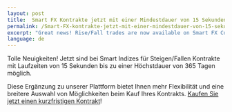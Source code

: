 ```yaml
---
layout: post
title:  Smart FX Kontrakte jetzt mit einer Mindestdauer von 15 Sekunden
permalink: /Smart-FX-kontrakte-jetzt-mit-einer-mindestdauer-von-15-sekunden
excerpt: "Great news! Rise/Fall trades are now available on Smart FX Contracts with a minimum duration of 15 seconds and a maximum duration of 10 hours..."
language: de
---
```


Tolle Neuigkeiten! Jetzt sind bei Smart Indizes für Steigen/Fallen Kontrakte mit Laufzeiten von 15 Sekunden bis zu einer Höchstdauer von 365 Tagen möglich.

Diese Ergänzung zu unserer Plattform bietet Ihnen mehr Flexibilität und eine breitere Auswahl von Möglichkeiten beim Kauf Ihres Kontrakts. [Kaufen Sie jetzt einen kurzfristigen Kontrakt](https://www.binary.com/c/trade.cgi?market=smarties&time=15s&form_name=risefall&expiry_type=duration&amount_type=payout&H=S0P&currency=USD&underlying_symbol=WLDGBP&amount=100&date_start=now&type=FLASHU&l=DE&utm_medium=social&utm_source=blog&utm_content=whatsnew)!
